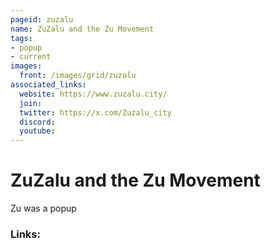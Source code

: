 ```yaml
---
pageid: zuzalu
name: ZuZalu and the Zu Movement
tags: 
- popup
- current
images:
  front: /images/grid/zuzalu
associated_links:
  website: https://www.zuzalu.city/
  join: 
  twitter: https://x.com/Zuzalu_city
  discord: 
  youtube:
---
```


# ZuZalu and the Zu Movement

Zu was a popup

### Links:

